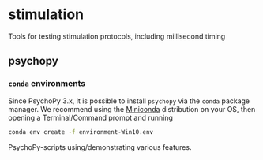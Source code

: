 # stimulation
Tools for testing stimulation protocols, including millisecond timing

## psychopy

### `conda` environments

Since PsychoPy 3.x, it is possible to install `psychopy` via the `conda`
package manager. We recommend using the 
[Miniconda](https://docs.conda.io/en/latest/miniconda.html) distribution
on your OS, then opening a Terminal/Command prompt and running

```bash
conda env create -f environment-Win10.env
```

PsychoPy-scripts using/demonstrating various features.
